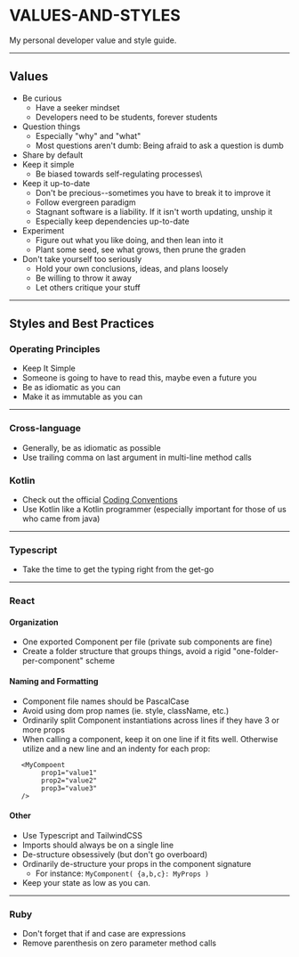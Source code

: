 # VALUES-AND-STYLES
My personal developer value and style guide.

---

## Values

* Be curious
    * Have a seeker mindset
    * Developers need to be students, forever students
* Question things
    * Especially "why" and "what"
    * Most questions aren't dumb: Being afraid to ask a question is dumb
* Share by default
* Keep it simple
    * Be biased towards self-regulating processes\
* Keep it up-to-date
    * Don't be precious--sometimes you have to break it to improve it   
    * Follow evergreen paradigm
    * Stagnant software is a liability. If it isn't worth updating, unship it
    * Especially keep dependencies up-to-date
* Experiment
    * Figure out what you like doing, and then lean into it
    * Plant some seed, see what grows, then prune the graden
* Don't take yourself too seriously
    * Hold your own conclusions, ideas, and plans loosely
    * Be willing to throw it away
    * Let others critique your stuff

---

   ## Styles and Best Practices

### Operating Principles
* Keep It Simple
* Someone is going to have to read this, maybe even a future you
* Be as idiomatic as you can
* Make it as immutable as you can
---

### Cross-language

* Generally, be as idiomatic as possible
* Use trailing comma on last argument in multi-line method calls

### Kotlin

* Check out the official [Coding Conventions](https://kotlinlang.org/docs/coding-conventions.html)
* Use Kotlin like a Kotlin programmer (especially important for those of us who came from java)

---

### Typescript

* Take the time to get the typing right from the get-go

---

### React

#### Organization
* One exported Component per file (private sub components are fine)
* Create a folder structure that groups things, avoid a rigid "one-folder-per-component" scheme

#### Naming and Formatting 
* Component file names should be PascalCase
* Avoid using dom prop names (ie. style, className, etc.)
* Ordinarily split Component instantiations across lines if they have 3 or more props
* When calling a component, keep it on one line if it fits well. Otherwise utilize and a new line and an indenty for each prop:

```agsl
   <MyCompoent
        prop1="value1"
        prop2="value2"
        prop3="value3"
   />
```

#### Other
* Use Typescript and TailwindCSS
* Imports should always be on a single line
* De-structure obsessively (but don't go overboard)
* Ordinarily de-structure your props in the component signature 
    * For instance: `MyComponent( {a,b,c}: MyProps )`
* Keep your state as low as you can.

---

### Ruby

* Don't forget that if and case are expressions
* Remove parenthesis on zero parameter method calls
